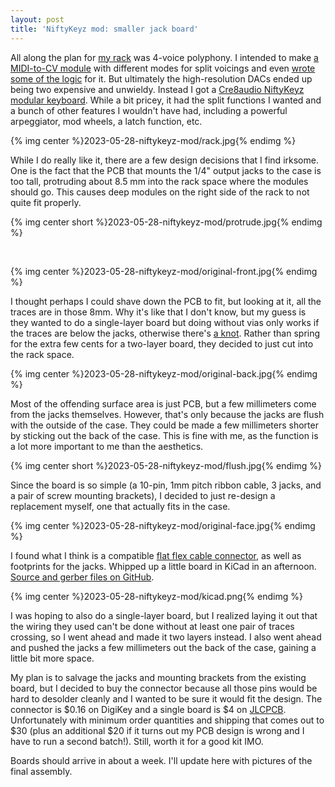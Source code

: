 ```yaml
---
layout: post
title: 'NiftyKeyz mod: smaller jack board'
---
```


All along the plan for [my rack](/projects/synth) was 4-voice polyphony. I intended to
make [a MIDI-to-CV module](https://github.com/rabidaudio/synthesizer/tree/master/_old/midi)
with different modes for split voicings and even
[wrote some of the logic](https://github.com/rabidaudio/midi-voicesteal) for it. But ultimately
the high-resolution DACs ended up being two expensive and unwieldy. Instead I got a
[Cre8audio NiftyKeyz modular keyboard](https://www.cre8audio.com/niftykeyz).
While a bit pricey, it had the split functions I wanted and a bunch of other features
I wouldn't have had, including a powerful arpeggiator, mod wheels, a latch function, etc.

{% img center %}2023-05-28-niftykeyz-mod/rack.jpg{% endimg %}

While I do really like it, there are a few design decisions that I find irksome. One is the
fact that the PCB that mounts the 1/4" output jacks to the case is too tall, protruding about
8.5 mm into the rack space where the modules should go. This causes deep modules on the
right side of the rack to not quite fit properly.

{% img center short %}2023-05-28-niftykeyz-mod/protrude.jpg{% endimg %}

<br/>

{% img center %}2023-05-28-niftykeyz-mod/original-front.jpg{% endimg %}

I thought perhaps I could shave down the PCB to fit, but looking at it, all the traces are in
those 8mm. Why it's like that I don't know, but my guess is they wanted to do a single-layer
board but doing without vias only works if the traces are below the jacks, otherwise there's
[a knot](https://en.wikipedia.org/wiki/Knot_theory). Rather than spring for the extra few
cents for a two-layer board, they decided to just cut into the rack space.

{% img center %}2023-05-28-niftykeyz-mod/original-back.jpg{% endimg %}

Most of the offending surface area is just PCB, but a few millimeters come from the jacks
themselves. However, that's only because the jacks are flush with the outside of the case.
They could be made a few millimeters shorter by sticking out the back of the case. This
is fine with me, as the function is a lot more important to me than the aesthetics.

{% img center short %}2023-05-28-niftykeyz-mod/flush.jpg{% endimg %}

Since the board is so simple (a 10-pin, 1mm pitch ribbon cable, 3 jacks, and a pair of
screw mounting brackets), I decided to just re-design a replacement myself, one that
actually fits in the case.

{% img center %}2023-05-28-niftykeyz-mod/original-face.jpg{% endimg %}

I found what I think is a compatible
[flat flex cable connector](https://www.digikey.com/en/products/detail/amphenol-icc-fci/hlw10s-2c7lf/1002138), as well as footprints for the jacks. Whipped up a little board in KiCad in an afternoon.
[Source and gerber files on GitHub](https://github.com/rabidaudio/niftykeyz-jackboard-mini).

<!-- TODO: kicanvas https://github.com/rabidaudio/niftykeyz-jackboard-mini -->

{% img center %}2023-05-28-niftykeyz-mod/kicad.png{% endimg %}

I was hoping to also do a single-layer board, but I realized laying it out that the wiring
they used can't be done without at least one pair of traces crossing, so I went ahead and made
it two layers instead. I also went ahead and pushed the jacks a few millimeters out the back
of the case, gaining a little bit more space.

My plan is to salvage the jacks and mounting brackets from the existing board, but I decided
to buy the connector because all those pins would be hard to desolder cleanly and I wanted to
be sure it would fit the design. The connector is $0.16 on DigiKey and a single board is $4 on
[JLCPCB](https://jlcpcb.com/). Unfortunately with minimum order quantities and shipping that
comes out to $30 (plus an additional $20 if it turns out my PCB design is wrong and I have to
run a second batch!). Still, worth it for a good kit IMO.

Boards should arrive in about a week. I'll update here with pictures of the final assembly.
